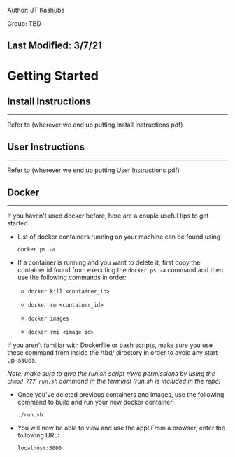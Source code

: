 Author: JT Kashuba

Group: TBD

Last Modified: 3/7/21
--------------------------------------------------------------------------------

# Getting Started

## Install Instructions
--------------------------------------------------------------------------------
Refer to (wherever we end up putting Install Instructions pdf)



## User Instructions
--------------------------------------------------------------------------------
Refer to (wherever we end up putting User Instructions pdf)


## Docker
--------------------------------------------------------------------------------
If you haven't used docker before, here are a couple useful tips to get started.

* List of docker containers running on your machine can be found using

  ```
  docker ps -a
  ```

* If a container is running and you want to delete it, first copy the container id found from executing the `docker ps -a` command and then use the following commands in order:


    * `docker kill <container_id>`

    * `docker rm <container_id>`

    * `docker images`

    * `docker rmi <image_id>`


If you aren't familiar with Dockerfile or bash scripts, make sure you use these command from inside the /tbd/ directory in order to avoid any start-up issues.

*Note: make sure to give the run.sh script r/w/e permissions by using the `chmod 777 run.sh` command in the terminal (run.sh is included in the repo)*

* Once you've deleted previous containers and images, use the following command to build and run your new docker container:

  ```
  ./run.sh
  ```

* You will now be able to view and use the app! From a browser, enter the following URL:

  ```
  localhost:5000
  ```

